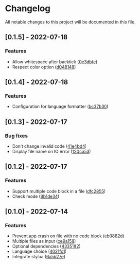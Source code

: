 # Changelog

All notable changes to this project will be documented in this file.

## [0.1.5] - 2022-07-18

### Features

- Allow whitespace after backtick ([0e3dbfc](0e3dbfc5dbb13c65b93aee86ecacfdcf821aa6df))
- Respect color option ([d048148](d0481483918bcddb1fd504ee9886fdaccc72b9cf))

## [0.1.4] - 2022-07-18

### Features

- Configuration for language formatter ([bc37b30](bc37b300a8aafbdddde66247c503fb49fe19fdbe))

## [0.1.3] - 2022-07-17

### Bug fixes

- Don't change invalid code ([41e4bd4](41e4bd4ced18bd6deae8194ab74f9aa00ab1a701))
- Display file name on IO error ([120ca53](120ca537f3b8d43fb8bf317622ae87244f3b605e))

## [0.1.2] - 2022-07-17

### Features

- Support multiple code block in a file ([dfc2855](dfc28551de5102baccb39d073a0d472e61055366))
- Check mode ([8b1de34](8b1de34633a374c6475f6f3f8a82b06fb43585ee))

## [0.1.0] - 2022-07-14

### Features

- Prevent app crash on file with no code block ([eb0882d](eb0882d6ca70ce4d1323e96c592243e66e9d4670))
- Multiple files as input ([ce9a158](ce9a158867a536a512d57f1a1bdf28dc5b4da28d))
- Optional dependencies ([4335182](4335182f54d4f1f33a81bd90091c3d787f823d61))
- Language choice ([4021fc1](4021fc190bf8c9a41bd20137cecc84bc1e83640c))
- Integrate stylua ([6a5b27e](6a5b27e7a35faeea3809d7eab96c5f97c0c7b95c))
